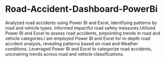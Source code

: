 # Road-Accident-Dashboard-PowerBi

Analyzed road accidents using Power BI and Excel,
identifying patterns by road and vehicle types.
Informed impactful road safety measures.Utilized
Power BI and Excel to assess road accidents,
pinpointing trends in road and vehicle categories.I am
employed Power BI and Excel for in-depth road
accident analysis, revealing patterns based on road
and Weather conditions. Leveraged Power BI and Excel
to categorize road accidents, uncovering trends across
road and vehicle classifications.
